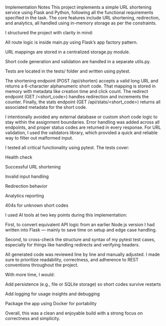 Implementation Notes
This project implements a simple URL shortening service using Flask and Python, following all the functional requirements specified in the task. The core features include URL shortening, redirection, and analytics, all handled using in-memory storage as per the constraints.

I structured the project with clarity in mind:

All route logic is inside main.py using Flask’s app factory pattern.

URL mappings are stored in a centralized storage.py module.

Short code generation and validation are handled in a separate utils.py.

Tests are located in the tests/ folder and written using pytest.

The shortening endpoint (POST /api/shorten) accepts a valid long URL and returns a 6-character alphanumeric short code. That mapping is stored in memory with metadata like creation time and click count. The redirect endpoint (GET /<short_code>) handles redirection and increments the counter. Finally, the stats endpoint (GET /api/stats/<short_code>) returns all associated metadata for the short code.

I intentionally avoided any external database or custom short code logic to stay within the assignment boundaries. Error handling was added across all endpoints, and proper status codes are returned in every response. For URL validation, I used the validators library, which provided a quick and reliable way to filter out malformed input.

I tested all critical functionality using pytest. The tests cover:

Health check

Successful URL shortening

Invalid input handling

Redirection behavior

Analytics reporting

404s for unknown short codes

I used AI tools at two key points during this implementation:

First, to convert equivalent API logic from an earlier Node.js version I had written into Flask — mainly to save time on setup and edge case handling.

Second, to cross-check the structure and syntax of my pytest test cases, especially for things like handling redirects and verifying headers.

All generated code was reviewed line by line and manually adjusted. I made sure to prioritize readability, correctness, and adherence to REST conventions throughout the project.

With more time, I would:

Add persistence (e.g., file or SQLite storage) so short codes survive restarts

Add logging for usage insights and debugging

Package the app using Docker for portability

Overall, this was a clean and enjoyable build with a strong focus on correctness and simplicity.
